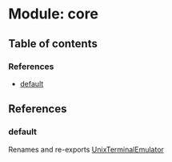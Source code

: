 # Module: core

## Table of contents

### References

- [default](../wiki/core#default)

## References

### default

Renames and re-exports [UnixTerminalEmulator](../wiki/core.UnixTerminalEmulator.UnixTerminalEmulator)
